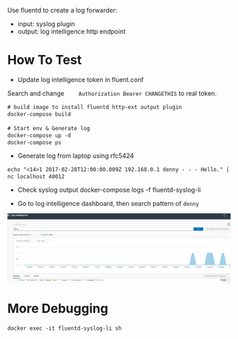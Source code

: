 Use fluentd to create a log forwarder:
- input: syslog plugin
- output: log intelligence http endpoint

# How To Test

- Update log intelligence token in fluent.conf

Search and change `    Authorization Bearer CHANGETHIS` to real token.

```
# build image to install fluentd http-ext output plugin
docker-compose build

# Start env & Generate log
docker-compose up -d
docker-compose ps
```

- Generate log from laptop using rfc5424
```
echo "<14>1 2017-02-28T12:00:00.009Z 192.168.0.1 denny - - - Hello." | nc localhost 40012
```

- Check syslog output
docker-compose logs -f fluentd-syslog-li

- Go to log intelligence dashboard, then search pattern of `denny`

![images/log_intelligence.png](images/log_intelligence.png)

# More Debugging
```
docker exec -it fluentd-syslog-li sh
```
